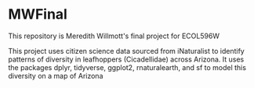 # MWFinal
This repository is Meredith Willmott's final project for ECOL596W

This project uses citizen science data sourced from iNaturalist to identify patterns of diversity in leafhoppers (Cicadellidae) across Arizona. It uses the packages dplyr, tidyverse, ggplot2, rnaturalearth, and sf to model this diversity on a map of Arizona
